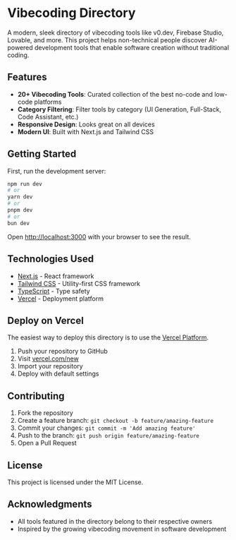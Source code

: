 # Vibecoding Directory

A modern, sleek directory of vibecoding tools like v0.dev, Firebase Studio, Lovable, and more. This project helps non-technical people discover AI-powered development tools that enable software creation without traditional coding.

## Features

- **20+ Vibecoding Tools**: Curated collection of the best no-code and low-code platforms
- **Category Filtering**: Filter tools by category (UI Generation, Full-Stack, Code Assistant, etc.)
- **Responsive Design**: Looks great on all devices
- **Modern UI**: Built with Next.js and Tailwind CSS

## Getting Started

First, run the development server:

```bash
npm run dev
# or
yarn dev
# or
pnpm dev
# or
bun dev
```

Open [http://localhost:3000](http://localhost:3000) with your browser to see the result.

## Technologies Used

- [Next.js](https://nextjs.org/) - React framework
- [Tailwind CSS](https://tailwindcss.com/) - Utility-first CSS framework
- [TypeScript](https://www.typescriptlang.org/) - Type safety
- [Vercel](https://vercel.com/) - Deployment platform

## Deploy on Vercel

The easiest way to deploy this directory is to use the [Vercel Platform](https://vercel.com/new?utm_medium=default-template&filter=next.js&utm_source=create-next-app&utm_campaign=create-next-app-readme).

1. Push your repository to GitHub
2. Visit [vercel.com/new](https://vercel.com/new)
3. Import your repository
4. Deploy with default settings

## Contributing

1. Fork the repository
2. Create a feature branch: `git checkout -b feature/amazing-feature`
3. Commit your changes: `git commit -m 'Add amazing feature'`
4. Push to the branch: `git push origin feature/amazing-feature`
5. Open a Pull Request

## License

This project is licensed under the MIT License.

## Acknowledgments

- All tools featured in the directory belong to their respective owners
- Inspired by the growing vibecoding movement in software development